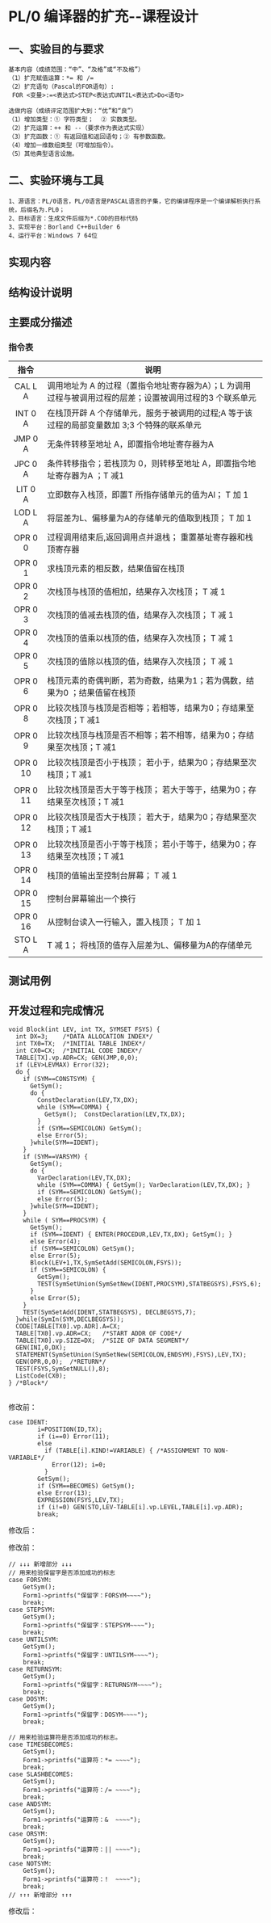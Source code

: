 # PL/0 编译器的扩充--课程设计

## 一、实验目的与要求

	基本内容（成绩范围：“中”、“及格”或“不及格”）
	（1）扩充赋值运算：*= 和 /=
	（2）扩充语句（Pascal的FOR语句）:
	 FOR <变量>:=<表达式>STEP<表达式UNTIL<表达式>Do<语句>
	
	选做内容（成绩评定范围扩大到：“优”和“良”）
	（1）增加类型：① 字符类型；  ② 实数类型。
	（2）扩充运算：++ 和 --（要求作为表达式实现） 
	（3）扩充函数：① 有返回值和返回语句；② 有参数函数。   
	（4）增加一维数组类型（可增加指令）。   
	（5）其他典型语言设施。

## 二、实验环境与工具 

	1、源语言：PL/0语言，PL/0语言是PASCAL语言的子集，它的编译程序是一个编译解析执行系统，后缀名为.PL0；
	2、目标语言：生成文件后缀为*.COD的目标代码 
	3、实现平台：Borland C++Builder 6 
	4、运行平台：Windows 7 64位 

## 实现内容

## 结构设计说明

## 主要成分描述

### 指令表

| 指令 | 说明 |
|:-:| - |
| CAL L A | 调用地址为 A 的过程（置指令地址寄存器为A）；L 为调用过程与被调用过程的层差；设置被调用过程的3 个联系单元 |
| INT 0 A | 在栈顶开辟 A 个存储单元，服务于被调用的过程;A 等于该过程的局部变量数加 3;3 个特殊的联系单元 |
| JMP 0 A | 无条件转移至地址 A，即置指令地址寄存器为A |
| JPC 0 A | 条件转移指令；若栈顶为 0，则转移至地址 A，即置指令地址寄存器为A ；T 减1 |
| LIT 0 A | 立即数存入栈顶，即置T 所指存储单元的值为Al； T 加 1 |
| LOD L A | 将层差为L、偏移量为A的存储单元的值取到栈顶； T 加 1 |
| OPR 0 0 | 过程调用结束后,返回调用点并退栈； 重置基址寄存器和栈顶寄存器 |
| OPR 0 1 | 求栈顶元素的相反数，结果值留在栈顶 |
| OPR 0 2 | 次栈顶与栈顶的值相加，结果存入次栈顶； T 减 1 |
| OPR 0 3 | 次栈顶的值减去栈顶的值，结果存入次栈顶； T 减 1 |
| OPR 0 4 | 次栈顶的值乘以栈顶的值，结果存入次栈顶； T 减 1 |
| OPR 0 5 | 次栈顶的值除以栈顶的值，结果存入次栈顶； T 减 1 |
| OPR 0 6 | 栈顶元素的奇偶判断，若为奇数，结果为1；若为偶数，结果为0 ；结果值留在栈顶 |
| OPR 0 8 | 比较次栈顶与栈顶是否相等；若相等，结果为0；存结果至次栈顶；T 减1 |
| OPR 0 9 | 比较次栈顶与栈顶是否不相等；若不相等，结果为0；存结果至次栈顶；T 减1 |
| OPR 0 10 | 比较次栈顶是否小于栈顶； 若小于，结果为0；存结果至次栈顶；T 减1 |
| OPR 0 11 | 比较次栈顶是否大于等于栈顶； 若大于等于，结果为0；存结果至次栈顶；T 减1 |
| OPR 0 12 | 比较次栈顶是否大于栈顶； 若大于，结果为0；存结果至次栈顶；T 减1 |
| OPR 0 13 | 比较次栈顶是否小于等于栈顶； 若小于等于，结果为0；存结果至次栈顶；T 减1 |
| OPR 0 14 | 栈顶的值输出至控制台屏幕； T  减 1 |
| OPR 0 15 | 控制台屏幕输出一个换行 |
| OPR 0 16 | 从控制台读入一行输入，置入栈顶； T 加 1 |
| STO L A | T 减 1； 将栈顶的值存入层差为L、偏移量为A的存储单元 |



## 测试用例

## 开发过程和完成情况



	void Block(int LEV, int TX, SYMSET FSYS) {
	  int DX=3;    /*DATA ALLOCATION INDEX*/
	  int TX0=TX;  /*INITIAL TABLE INDEX*/
	  int CX0=CX;  /*INITIAL CODE INDEX*/
	  TABLE[TX].vp.ADR=CX; GEN(JMP,0,0);
	  if (LEV>LEVMAX) Error(32);
	  do {
	    if (SYM==CONSTSYM) {
	      GetSym();
	      do {
	        ConstDeclaration(LEV,TX,DX);
	        while (SYM==COMMA) {
	          GetSym();  ConstDeclaration(LEV,TX,DX);
	        }
	        if (SYM==SEMICOLON) GetSym();
	        else Error(5);
	      }while(SYM==IDENT);
	    }
	    if (SYM==VARSYM) {
	      GetSym();
	      do {
	        VarDeclaration(LEV,TX,DX);
	        while (SYM==COMMA) { GetSym(); VarDeclaration(LEV,TX,DX); }
		    if (SYM==SEMICOLON) GetSym();
		    else Error(5);
	      }while(SYM==IDENT);
	    }
	    while ( SYM==PROCSYM) {
	      GetSym();
		  if (SYM==IDENT) { ENTER(PROCEDUR,LEV,TX,DX); GetSym(); }
		  else Error(4);
		  if (SYM==SEMICOLON) GetSym();
		  else Error(5);
		  Block(LEV+1,TX,SymSetAdd(SEMICOLON,FSYS));
		  if (SYM==SEMICOLON) {
		    GetSym();
		    TEST(SymSetUnion(SymSetNew(IDENT,PROCSYM),STATBEGSYS),FSYS,6);
		  }
		  else Error(5);
	    }
	    TEST(SymSetAdd(IDENT,STATBEGSYS), DECLBEGSYS,7);
	  }while(SymIn(SYM,DECLBEGSYS));
	  CODE[TABLE[TX0].vp.ADR].A=CX;
	  TABLE[TX0].vp.ADR=CX;   /*START ADDR OF CODE*/
	  TABLE[TX0].vp.SIZE=DX;  /*SIZE OF DATA SEGMENT*/
	  GEN(INI,0,DX);
	  STATEMENT(SymSetUnion(SymSetNew(SEMICOLON,ENDSYM),FSYS),LEV,TX);
	  GEN(OPR,0,0);  /*RETURN*/
	  TEST(FSYS,SymSetNULL(),8);
	  ListCode(CX0);
	} /*Block*/

## 

修改前：

	case IDENT:
			i=POSITION(ID,TX);
			if (i==0) Error(11);
			else
			  if (TABLE[i].KIND!=VARIABLE) { /*ASSIGNMENT TO NON-VARIABLE*/
				Error(12); i=0;
			  }
	        GetSym();
			if (SYM==BECOMES) GetSym();
			else Error(13);
			EXPRESSION(FSYS,LEV,TX);
			if (i!=0) GEN(STO,LEV-TABLE[i].vp.LEVEL,TABLE[i].vp.ADR);
			break;

修改后：


修改前：

	// ↓↓↓ 新增部分 ↓↓↓		
	// 用来检验保留字是否添加成功的标志
	case FORSYM:
        GetSym();
        Form1->printfs("保留字：FORSYM~~~~");
        break;
    case STEPSYM:
        GetSym();
        Form1->printfs("保留字：STEPSYM~~~~");
        break;
    case UNTILSYM:
        GetSym();
        Form1->printfs("保留字：UNTILSYM~~~~");
        break;
    case RETURNSYM:
        GetSym();
        Form1->printfs("保留字：RETURNSYM~~~~");
        break;
    case DOSYM:
        GetSym();
        Form1->printfs("保留字：DOSYM~~~~");
        break;
		
	// 用来检验运算符是否添加成功的标志。
    case TIMESBECOMES:
        GetSym();
        Form1->printfs("运算符：*= ~~~~");
        break;
    case SLASHBECOMES:
        GetSym();
        Form1->printfs("运算符：/= ~~~~");
        break;
    case ANDSYM:
        GetSym();
        Form1->printfs("运算符：&  ~~~~");
        break;
    case ORSYM:
        GetSym();
        Form1->printfs("运算符：|| ~~~~");
        break;
    case NOTSYM:
        GetSym();
        Form1->printfs("运算符：!  ~~~~");
        break;
	// ↑↑↑ 新增部分 ↑↑↑	

修改后：

